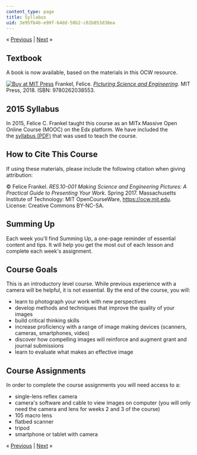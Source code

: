 ```yaml
---
content_type: page
title: Syllabus
uid: 3e95fb4b-e99f-64dd-50b2-c02b053d38ea
---
```


« [Previous](/resources/res-10-001-making-science-and-engineering-pictures-a-practical-guide-to-presenting-your-work-spring-2016) | [Next](/resources/res-10-001-making-science-and-engineering-pictures-a-practical-guide-to-presenting-your-work-spring-2016/instructor-insights) »

Textbook
--------

A book is now available, based on the materials in this OCW resource.

[![Buy at MIT Press](/images/mp_logo.gif)](http://mitpress.mit.edu/9780262038553) Frankel, Felice. _[Picturing Science and Engineering](http://mitpress.mit.edu/9780262038553)_. MIT Press, 2018. ISBN: 9780262038553.

2015 Syllabus
-------------

In 2015, Felice C. Frankel taught this course as an MITx Massive Open Online Course (MOOC) on the Edx platform. We have included the the [syllabus (PDF)](/resources/res-10-001-making-science-and-engineering-pictures-a-practical-guide-to-presenting-your-work-spring-2016/syllabus/MITRES_10_001S16_syllabus.pdf) that was used to teach the course. 

How to Cite This Course
-----------------------

If using these materials, please include the following citation when giving attribution: 

© Felice Frankel. _RES.10-001 Making Science and Engineering Pictures: A Practical Guide to Presenting Your Work_. Spring 2017. Massachusetts Institute of Technology: MIT OpenCourseWare, https://ocw.mit.edu. License: Creative Commons BY-NC-SA.

Summing Up
----------

Each week you'll find Summing Up, a one-page reminder of essential content and tips. It will help you get the most out of each lesson and complete each week's assignment.

Course Goals
------------

This is an introductory level course. While previous experience with a camera will be helpful, it is not essential. By the end of the course, you will:

*   learn to photograph your work with new perspectives
*   develop methods and techniques that improve the quality of your images
*   build critical thinking skills
*   increase proficiency with a range of image making devices (scanners, cameras, smartphones, video)
*   discover how compelling images will reinforce and augment grant and journal submissions
*   learn to evaluate what makes an effective image

Course Assignments
------------------

In order to complete the course assignments you will need access to a:

*   single-lens reflex camera
*   camera's software and cable to view images on computer (you will only need the camera and lens for weeks 2 and 3 of the course)
*   105 macro lens
*   flatbed scanner
*   tripod
*   smartphone or tablet with camera

« [Previous](/resources/res-10-001-making-science-and-engineering-pictures-a-practical-guide-to-presenting-your-work-spring-2016) | [Next](/resources/res-10-001-making-science-and-engineering-pictures-a-practical-guide-to-presenting-your-work-spring-2016/instructor-insights) »